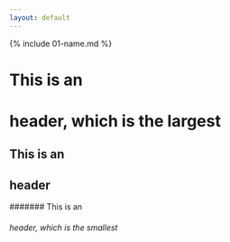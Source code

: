 ```yaml
---
layout: default
---
```


{% include 01-name.md %}

# This is an <h1> header, which is the largest
## This is an <h2> header
####### This is an <h6> header, which is the smallest
